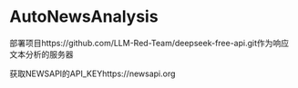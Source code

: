 # AutoNewsAnalysis

部署项目https://github.com/LLM-Red-Team/deepseek-free-api.git作为响应文本分析的服务器

获取NEWSAPI的API_KEYhttps://newsapi.org

